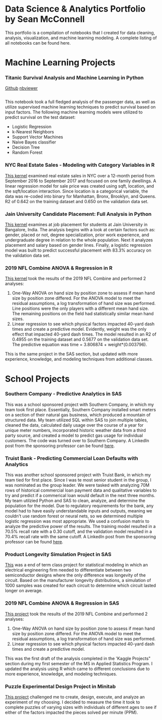 # Data Science & Analytics Portfolio by Sean McConnell
This portfolio is a compilation of notebooks that I created for data cleaning, analysis, visualization, and machine learning modeling. A complete listing of all notebooks can be found here.

# Machine Learning Projects
### Titanic Survival Analysis and Machine Learning in Python
[Github](https://github.com/smcconn5/Portfolio/blob/master/Projects/.ipynb_checkpoints/Titanic%20Survival%20Analysis%20and%20Machine%20Learning-checkpoint.ipynb) [nbviewer](https://nbviewer.jupyter.org/github/smcconn5/Portfolio/blob/master/Projects/.ipynb_checkpoints/Titanic%20Survival%20Analysis%20and%20Machine%20Learning-checkpoint.ipynb)

<iframe title="test publish" width="0" height="0" src="https://app.powerbi.com/view?r=eyJrIjoiNGYxMzY2OGItYzEwOS00Mjk2LWFjNmItNjk1MDIxZDg5M2MzIiwidCI6IjQ1ZjI2ZWU1LWYxMzQtNDM5ZS1iYzkzLWU2YzdlMzNkNjFjMiJ9" frameborder="0" allowFullScreen="true"></iframe>

This notebook took a full fledged analysis of the passenger data, as well as utilize supervised machine learning techniques to predict survival based on input factors. The following machine learning models were utilized to predict survival on the test dataset:
  - Logistic Regression
  - k-Nearest Neighbors
  - Support Vector Machines
  - Naive Bayes classifier
  - Decision Tree
  - Random Forest
  
### NYC Real Estate Sales - Modeling with Category Variables in R
[This kernel](https://www.kaggle.com/smcconn5/nyc-re-sales-modeling-with-category-variables) examined real estate sales in NYC over a 12-month period from September 2016 to September 2017 and focused on one family dwellings. A linear regression model for sale price was created using sqft, location, and the sqft/location interaction. Since location is a categorical variable, the data was re-coded into binary for Manhattan, Bronx, Brooklyn, and Queens. R2 of 0.642 on the training dataset and 0.650 on the validation data set.

### Jain University Candidate Placement: Full Analysis in Python
[This kernel](https://www.kaggle.com/smcconn5/jain-university-candidate-placement-full-analysis) examines at job placement for students at Jain University in Bangalore, India. The analysis begins with a look at certain factors such as: gender, placed or not, degree specialization, prior work experience, and undergraduate degree in relation to the whole population. Next it analyzes placement and salary based on gender lines. Finally, a logistic regression model was built to predict successful placement with 83.3% accuracy on the validation data set.

### 2019 NFL Combine ANOVA & Regression in R
[This kernel](https://www.kaggle.com/smcconn5/2019-nfl-combine-anova-regression) took the results of the 2019 NFL Combine and performed 2 analyses:
1.	One-Way ANOVA on hand size by position zone to assess if mean hand size by position zone differed. For the ANOVA model to meet the residual assumptions, a log transformation of hand size was performed. Line positions were the only players with a different mean hand size. The remaining positions on the field had statistically similar mean hand sizes.
2.	Linear regression to see which physical factors impacted 40-yard dash times and create a predictive model. Evidently, weight was the only effect that impacted 40-yard dash times. The model resulted in an R2 of 0.4955 on the training dataset and 0.5677 on the validation data set. The predictive equation was time = 3.806874 + weight*(0.003796).

This is the same project in the SAS section, but updated with more experience, knowledge, and modeling techniques from additional classes.

# School Projects
### Southern Company - Predictive Analytics in SAS
This was a school sponsored project with Southern Company, in which my team took first place. Essentially, Southern Company installed smart meters on a section of their natural gas business, which produced a mountain of structured data. My team utilized SQL within SAS to join multiple tables, cleaned the data, calculated daily usage over the course of a year for unique meter numbers, incorporated historic weather data from a third party source, and created a model to predict gas usage for individual customers. The code was turned over to Southern Company. A LinkedIn post from the sponsoring professor can be found [here](https://www.linkedin.com/feed/update/urn:li:activity:6609995794374373376/).

### Truist Bank - Predicting Commercial Loan Defaults with Analytics 
This was another school sponsored project with Truist Bank, in which my team tied for first place. Since I was te most senior student in the group, I was nominated as the group leader. We were tasked with analyzing 70M rows of historical commercial loan payment data and qualitative variables to try and predict if a commerical loan would default in the next three months. My team utilzied Python and SAS to clean, analyze, and determine the population for the model. Due to regulatory requirements for the bank, any model had to have easily understandable inputs and outputs, meaning we couldn't use random forest or neural nets, so we determined multiple logistic regression was most appropriate. We used a confusion matrix to analyze the predictive power of the results. The training model resulted in a 70.5% recall rate with a 0.30 cutoff, and the validation model resulted in a 70.4% recall rate with the same cutoff. A LinkedIn post from the sponsoring professor can be found [here](https://www.linkedin.com/feed/update/urn:li:activity:6873991041985335296/).

### Product Longevity Simulation Project in SAS
[This](https://github.com/smcconn5/Portfolio/blob/master/Projects/Longevity%20Simulation%20Project.pdf) was a end of term class project for statistical modeling in which an electrical engineering firm needed to differentiate between two semiconductor designs where the only difference was longevity of the circuit. Based on the manufacturer longevity distributions, a simulation of 1000 samples was created for each circuit to determine which circuit lasted longer on average.

### 2019 NFL Combine ANOVA & Regression in SAS
[This project](https://github.com/smcconn5/Portfolio/blob/master/Projects/2019%20NFL%20Combine%20Analysis.pdf) took the results of the 2019 NFL Combine and performed 2 analyses:
1.	One-Way ANOVA on hand size by position zone to assess if mean hand size by position zone differed. For the ANOVA model to meet the residual assumptions, a log transformation of hand size was performed.
2.	Linear regression to see which physical factors impacted 40-yard dash times and create a predictive model.

This was the first draft of the analysis completed in the 'Kaggle Projects" section during my first semester of the MS in Applied Statistics Program. I updated the analysis using R which came to different conclusions due to more experience, knowledge, and modeling techniques.

### Puzzle Experimental Design Project in Minitab
[This project](https://github.com/smcconn5/Portfolio/blob/master/Projects/Puzzle%20Experimental%20Design%20Project.pdf) challenged me to create, design, execute, and analyze an experiment of my choosing. I decided to measure the time it took to complete puzzles of varying sizes with individuals of different ages to see if either of the factors impacted the pieces solved per minute (PPM).
